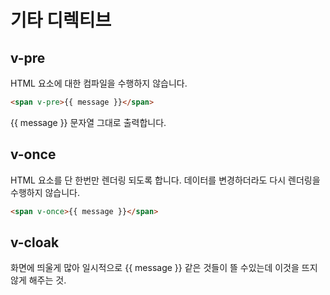 
# 기타 디렉티브

## v-pre
HTML 요소에 대한 컴파일을 수행하지 않습니다.

```html
<span v-pre>{{ message }}</span>
```
{{ message }} 문자열 그대로 출력합니다.

## v-once

HTML 요소를 단 한번만 렌더링 되도록 합니다.
데이터를 변경하더라도 다시 렌더링을 수행하지 않습니다.

```html
<span v-once>{{ message }}</span>
```
## v-cloak

화면에 띄울게 많아 일시적으로 {{ message }} 같은 것들이 뜰 수있는데 이것을 뜨지 않게 해주는 것.

